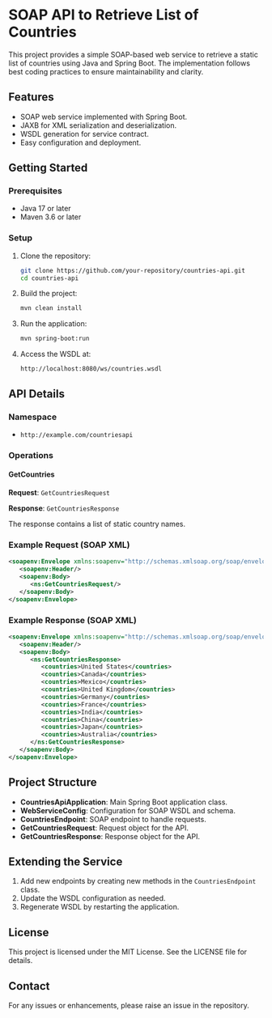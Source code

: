 # SOAP API to Retrieve List of Countries

This project provides a simple SOAP-based web service to retrieve a static list of countries using Java and Spring Boot. The implementation follows best coding practices to ensure maintainability and clarity.

## Features

- SOAP web service implemented with Spring Boot.
- JAXB for XML serialization and deserialization.
- WSDL generation for service contract.
- Easy configuration and deployment.

## Getting Started

### Prerequisites

- Java 17 or later
- Maven 3.6 or later

### Setup

1. Clone the repository:

   ```bash
   git clone https://github.com/your-repository/countries-api.git
   cd countries-api
   ```

2. Build the project:

   ```bash
   mvn clean install
   ```

3. Run the application:

   ```bash
   mvn spring-boot:run
   ```

4. Access the WSDL at:

   ```
   http://localhost:8080/ws/countries.wsdl
   ```

## API Details

### Namespace

- `http://example.com/countriesapi`

### Operations

#### GetCountries

**Request**: `GetCountriesRequest`

**Response**: `GetCountriesResponse`

The response contains a list of static country names.

### Example Request (SOAP XML)

```xml
<soapenv:Envelope xmlns:soapenv="http://schemas.xmlsoap.org/soap/envelope/" xmlns:ns="http://example.com/countriesapi">
   <soapenv:Header/>
   <soapenv:Body>
      <ns:GetCountriesRequest/>
   </soapenv:Body>
</soapenv:Envelope>
```

### Example Response (SOAP XML)

```xml
<soapenv:Envelope xmlns:soapenv="http://schemas.xmlsoap.org/soap/envelope/" xmlns:ns="http://example.com/countriesapi">
   <soapenv:Header/>
   <soapenv:Body>
      <ns:GetCountriesResponse>
         <countries>United States</countries>
         <countries>Canada</countries>
         <countries>Mexico</countries>
         <countries>United Kingdom</countries>
         <countries>Germany</countries>
         <countries>France</countries>
         <countries>India</countries>
         <countries>China</countries>
         <countries>Japan</countries>
         <countries>Australia</countries>
      </ns:GetCountriesResponse>
   </soapenv:Body>
</soapenv:Envelope>
```

## Project Structure

- **CountriesApiApplication**: Main Spring Boot application class.
- **WebServiceConfig**: Configuration for SOAP WSDL and schema.
- **CountriesEndpoint**: SOAP endpoint to handle requests.
- **GetCountriesRequest**: Request object for the API.
- **GetCountriesResponse**: Response object for the API.

## Extending the Service

1. Add new endpoints by creating new methods in the `CountriesEndpoint` class.
2. Update the WSDL configuration as needed.
3. Regenerate WSDL by restarting the application.

## License

This project is licensed under the MIT License. See the LICENSE file for details.

## Contact

For any issues or enhancements, please raise an issue in the repository.

